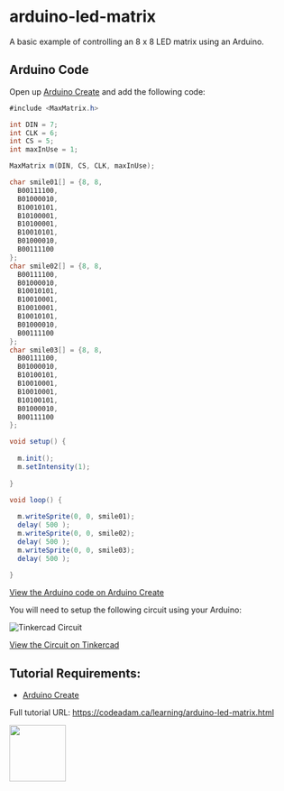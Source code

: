 # arduino-led-matrix

A basic example of controlling an 8 x 8 LED matrix using an Arduino.

## Arduino Code

Open up [Arduino Create](https://create.arduino.cc/editor/) and add the following code:

```csharp
#include <MaxMatrix.h>

int DIN = 7;
int CLK = 6;
int CS = 5;
int maxInUse = 1;

MaxMatrix m(DIN, CS, CLK, maxInUse); 

char smile01[] = {8, 8,
  B00111100,
  B01000010,
  B10010101,
  B10100001,
  B10100001,
  B10010101,
  B01000010,
  B00111100
};
char smile02[] = {8, 8,
  B00111100,
  B01000010,
  B10010101,
  B10010001,
  B10010001,
  B10010101,
  B01000010,
  B00111100
};
char smile03[] = {8, 8,
  B00111100,
  B01000010,
  B10100101,
  B10010001,
  B10010001,
  B10100101,
  B01000010,
  B00111100
};

void setup() {
  
  m.init();
  m.setIntensity(1);
  
}

void loop() {
  
  m.writeSprite(0, 0, smile01);
  delay( 500 );
  m.writeSprite(0, 0, smile02);
  delay( 500 );
  m.writeSprite(0, 0, smile03);
  delay( 500 );
  
}
```

[View the Arduino code on Arduino Create](https://create.arduino.cc/editor/professoradam/3858d28f-b91f-4d77-a90e-ff8519007a8a/preview)

You will need to setup the following circuit using your Arduino:

![Tinkercad Circuit](https://raw.githubusercontent.com/codeadamca/arduino-led-martix/main/tinkercad-led-matrix.png)

[View the Circuit on Tinkercad](https://www.tinkercad.com/things/cirt8n99Qga)


## Tutorial Requirements:

* [Arduino Create](https://create.arduino.cc/editor) 

Full tutorial URL: https://codeadam.ca/learning/arduino-led-matrix.html

<a href="https://codeadam.ca">
<img src="https://codeadam.ca/images/code-block.png" width="100">
</a>
